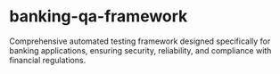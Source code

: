 # banking-qa-framework
Comprehensive automated testing framework designed specifically for banking applications, ensuring security, reliability, and compliance with financial regulations.
